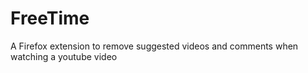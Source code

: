 # FreeTime
A Firefox extension to remove suggested videos and comments when watching a youtube video
